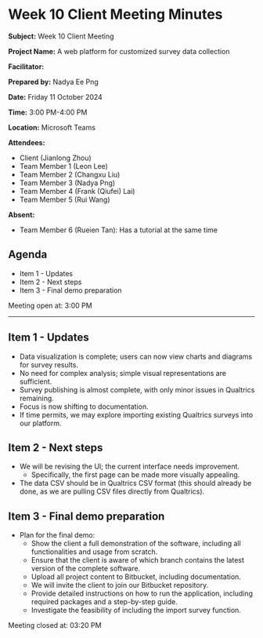 # Week 10 Client Meeting Minutes

**Subject:** Week 10 Client Meeting

**Project Name:** A web platform for customized survey data collection

**Facilitator:** 

**Prepared by:** Nadya Ee Png

**Date:** Friday 11 October 2024

**Time:** 3:00 PM-4:00 PM

**Location:** Microsoft Teams

**Attendees:**
* Client (Jianlong Zhou)
* Team Member 1 (Leon Lee)
* Team Member 2 (Changxu Liu)
* Team Member 3 (Nadya Png)
* Team Member 4 (Frank (Qiufei) Lai)
* Team Member 5 (Rui Wang)

**Absent:**
* Team Member 6 (Rueien Tan): Has a tutorial at the same time

## Agenda

* Item 1 - Updates
* Item 2 - Next steps
* Item 3 - Final demo preparation

Meeting open at: 3:00 PM

---

## Item 1 - Updates
- Data visualization is complete; users can now view charts and diagrams for survey results.
- No need for complex analysis; simple visual representations are sufficient.
- Survey publishing is almost complete, with only minor issues in Qualtrics remaining.
- Focus is now shifting to documentation.
- If time permits, we may explore importing existing Qualtrics surveys into our platform.

## Item 2 - Next steps
- We will be revising the UI; the current interface needs improvement.
    - Specifically, the first page can be made more visually appealing.
- The data CSV should be in Qualtrics CSV format (this should already be done, as we are pulling CSV files directly from Qualtrics).

## Item 3 - Final demo preparation
- Plan for the final demo:
    - Show the client a full demonstration of the software, including all functionalities and usage from scratch.
    - Ensure that the client is aware of which branch contains the latest version of the complete software.
    - Upload all project content to Bitbucket, including documentation.
    - We will invite the client to join our Bitbucket repository.
    - Provide detailed instructions on how to run the application, including required packages and a step-by-step guide.
    - Investigate the feasibility of including the import survey function.

Meeting closed at: 03:20 PM